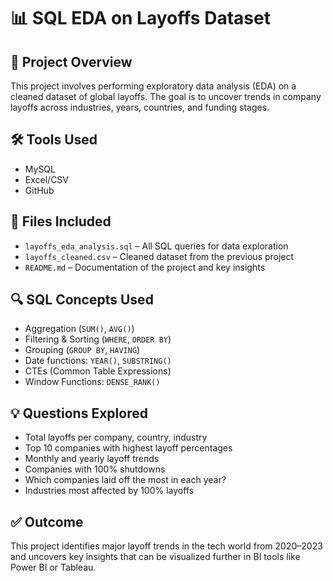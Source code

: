# 📊 SQL EDA on Layoffs Dataset

## 📌 Project Overview
This project involves performing exploratory data analysis (EDA) on a cleaned dataset of global layoffs. The goal is to uncover trends in company layoffs across industries, years, countries, and funding stages.

## 🛠️ Tools Used
- MySQL
- Excel/CSV
- GitHub

## 📂 Files Included
- `layoffs_eda_analysis.sql` – All SQL queries for data exploration
- `layoffs_cleaned.csv` – Cleaned dataset from the previous project
- `README.md` – Documentation of the project and key insights

## 🔍 SQL Concepts Used
- Aggregation (`SUM()`, `AVG()`)
- Filtering & Sorting (`WHERE`, `ORDER BY`)
- Grouping (`GROUP BY`, `HAVING`)
- Date functions: `YEAR()`, `SUBSTRING()`
- CTEs (Common Table Expressions)
- Window Functions: `DENSE_RANK()`

## 💡 Questions Explored
- Total layoffs per company, country, industry
- Top 10 companies with highest layoff percentages
- Monthly and yearly layoff trends
- Companies with 100% shutdowns
- Which companies laid off the most in each year?
- Industries most affected by 100% layoffs

## ✅ Outcome
This project identifies major layoff trends in the tech world from 2020–2023 and uncovers key insights that can be visualized further in BI tools like Power BI or Tableau.
